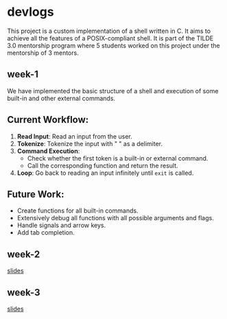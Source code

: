 # devlogs

This project is a custom implementation of a shell written in C. It aims to achieve all the features of a POSIX-compliant shell. It is part of the TILDE 3.0 mentorship program where 5 students worked on this project under the mentorship of 3 mentors.

## week-1

We have implemented the basic structure of a shell and execution of some built-in and other external commands.

## Current Workflow:
1. **Read Input**: Read an input from the user.
2. **Tokenize**: Tokenize the input with " " as a delimiter.
3. **Command Execution**:
   - Check whether the first token is a built-in or external command.
   - Call the corresponding function and return the result.
4. **Loop**: Go back to reading an input infinitely until `exit` is called.

## Future Work:
- Create functions for all built-in commands.
- Extensively debug all functions with all possible arguments and flags.
- Handle signals and arrow keys.
- Add tab completion.

## week-2

[slides](week-2.pdf)

## week-3

[slides](week-3.pdf)
